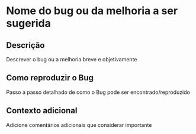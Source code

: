# Nome do bug ou da melhoria a ser sugerida

## Descrição

Descrever o bug ou a melhoria breve e objetivamente

## Como reproduzir o Bug

Passo a passo detalhado de como o Bug pode ser encontrado/reproduzido

## Contexto adicional

Adicione comentários adicionais que considerar importante
